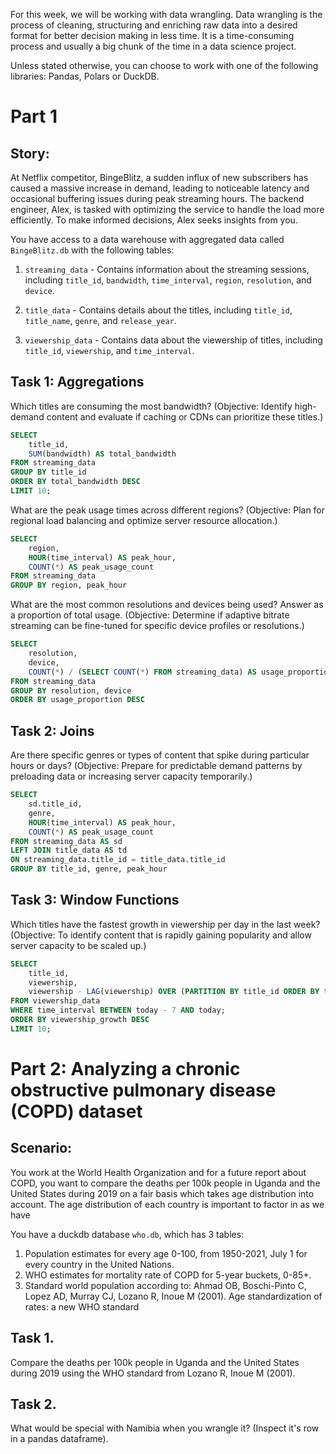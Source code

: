 For this week, we will be working with data wrangling. Data wrangling is the process of cleaning, structuring and enriching raw data into a desired format for better decision making in less time. It is a time-consuming process and usually a big chunk of the time in a data science project.

Unless stated otherwise, you can choose to work with one of the following libraries: Pandas, Polars or DuckDB.

# Part 1
## Story:
At Netflix competitor, BingeBlitz, a sudden influx of new subscribers has caused a massive increase in demand, leading to noticeable latency and occasional buffering issues during peak streaming hours. The backend engineer, Alex, is tasked with optimizing the service to handle the load more efficiently. To make informed decisions, Alex seeks insights from you.

You have access to a data warehouse with aggregated data called `BingeBlitz.db` with the following tables:

1. `streaming_data` - Contains information about the streaming sessions, including `title_id`, `bandwidth`, `time_interval`, `region`, `resolution`, and `device`.

2. `title_data` - Contains details about the titles, including `title_id`, `title_name`, `genre`, and `release_year`.

3. `viewership_data` - Contains data about the viewership of titles, including `title_id`, `viewership`, and `time_interval`.

## Task 1: Aggregations
Which titles are consuming the most bandwidth?
(Objective: Identify high-demand content and evaluate if caching or CDNs can prioritize these titles.)

```sql
SELECT 
    title_id,
    SUM(bandwidth) AS total_bandwidth
FROM streaming_data
GROUP BY title_id
ORDER BY total_bandwidth DESC
LIMIT 10;
```

What are the peak usage times across different regions?
(Objective: Plan for regional load balancing and optimize server resource allocation.)

```sql
SELECT 
    region,
    HOUR(time_interval) AS peak_hour,
    COUNT(*) AS peak_usage_count
FROM streaming_data
GROUP BY region, peak_hour
```

What are the most common resolutions and devices being used? Answer as a proportion of total usage.
(Objective: Determine if adaptive bitrate streaming can be fine-tuned for specific device profiles or resolutions.)

```sql
SELECT 
    resolution,
    device,
    COUNT(*) / (SELECT COUNT(*) FROM streaming_data) AS usage_proportion
FROM streaming_data
GROUP BY resolution, device
ORDER BY usage_proportion DESC
```

## Task 2: Joins
Are there specific genres or types of content that spike during particular hours or days?
(Objective: Prepare for predictable demand patterns by preloading data or increasing server capacity temporarily.)

```sql
SELECT 
    sd.title_id,
    genre,
    HOUR(time_interval) AS peak_hour,
    COUNT(*) AS peak_usage_count
FROM streaming_data AS sd
LEFT JOIN title_data AS td
ON streaming_data.title_id = title_data.title_id
GROUP BY title_id, genre, peak_hour
```


## Task 3: Window Functions
Which titles have the fastest growth in viewership per day in the last week?
(Objective: To identify content that is rapidly gaining popularity and allow server capacity to be scaled up.)

```sql
SELECT 
    title_id,
    viewership,
    viewership - LAG(viewership) OVER (PARTITION BY title_id ORDER BY time_interval) AS viewership_growth
FROM viewership_data
WHERE time_interval BETWEEN today - 7 AND today;
ORDER BY viewership_growth DESC
LIMIT 10;
```

# Part 2: Analyzing a chronic obstructive pulmonary disease (COPD) dataset

## Scenario:
You work at the World Health Organization and for a future report about COPD, you want to compare the deaths per 100k people in Uganda and the United States during 2019 on a fair basis which takes age distribution into account. The age distribution of each country is important to factor in as we have 

You have a duckdb database `who.db`, which has 3 tables:

1. Population estimates for every age 0-100, from 1950-2021, July 1 for every country in the United Nations.
2. WHO estimates for mortality rate of COPD for 5-year buckets, 0-85+.
3. Standard world population according to: Ahmad OB, Boschi-Pinto C, Lopez AD, Murray CJ, Lozano R, Inoue M (2001). Age standardization of rates: a new WHO standard

## Task 1.
Compare the deaths per 100k people in Uganda and the United States during 2019 using the WHO standard from Lozano R, Inoue M (2001).

## Task 2.
What would be special with Namibia when you wrangle it? (Inspect it's row in a pandas dataframe).